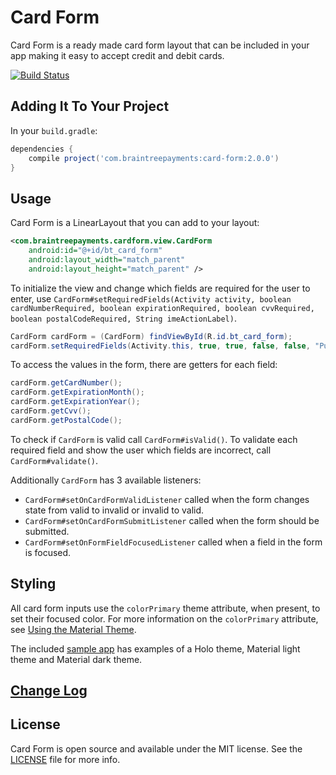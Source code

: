# Card Form

Card Form is a ready made card form layout that can be included in your app making it easy to
accept credit and debit cards.

[![Build Status](https://travis-ci.org/braintree/android-card-form.svg?branch=master)](https://travis-ci.org/braintree/android-card-form)

## Adding It To Your Project

In your `build.gradle`:

```groovy
dependencies {
    compile project('com.braintreepayments:card-form:2.0.0')
}
```

## Usage

Card Form is a LinearLayout that you can add to your layout:

```xml
<com.braintreepayments.cardform.view.CardForm
    android:id="@+id/bt_card_form"
    android:layout_width="match_parent"
    android:layout_height="match_parent" />
```

To initialize the view and change which fields are required for the user to enter, use
`CardForm#setRequiredFields(Activity activity, boolean cardNumberRequired, boolean expirationRequired, boolean cvvRequired, boolean postalCodeRequired, String imeActionLabel)`.

```java
CardForm cardForm = (CardForm) findViewById(R.id.bt_card_form);
cardForm.setRequiredFields(Activity.this, true, true, false, false, "Purchase");
```

To access the values in the form, there are getters for each field:

```java
cardForm.getCardNumber();
cardForm.getExpirationMonth();
cardForm.getExpirationYear();
cardForm.getCvv();
cardForm.getPostalCode();
```

To check if `CardForm` is valid call `CardForm#isValid()`. To validate each required field
and show the user which fields are incorrect, call `CardForm#validate()`.

Additionally `CardForm` has 3 available listeners:

* `CardForm#setOnCardFormValidListener` called when the form changes state from valid to invalid or invalid to valid.
* `CardForm#setOnCardFormSubmitListener` called when the form should be submitted.
* `CardForm#setOnFormFieldFocusedListener` called when a field in the form is focused.

## Styling

All card form inputs use the `colorPrimary` theme attribute, when present, to set their focused color.
For more information on the `colorPrimary` attribute, see [Using the Material Theme](https://developer.android.com/training/material/theme.html).

The included [sample app](https://github.com/braintree/android-card-form/tree/master/Sample) has examples of a Holo theme, Material light theme and Material dark theme.

## [Change Log](CHANGELOG.md)

## License

Card Form is open source and available under the MIT license. See the [LICENSE](LICENSE) file for more info.
